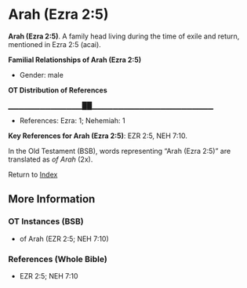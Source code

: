 # Arah (Ezra 2:5)
**Arah (Ezra 2:5)**. 
A family head living during the time of exile and return, mentioned in Ezra 2:5 (acai). 




**Familial Relationships of Arah (Ezra 2:5)**


* Gender: male


**OT Distribution of References**

▁▁▁▁▁▁▁▁▁▁▁▁▁▁██▁▁▁▁▁▁▁▁▁▁▁▁▁▁▁▁▁▁▁▁▁▁▁
* References: Ezra: 1; Nehemiah: 1



**Key References for Arah (Ezra 2:5)**: 
EZR 2:5, NEH 7:10. 


In the Old Testament (BSB), words representing “Arah (Ezra 2:5)” are translated as 
*of Arah* (2x). 




Return to [Index](00-Index.md)

## More Information

### OT Instances (BSB)

* of Arah (EZR 2:5; NEH 7:10)



### References (Whole Bible)

* EZR 2:5; NEH 7:10



